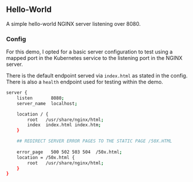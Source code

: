 ## Hello-World

A simple hello-world NGINX server listening over 8080.

### Config

For this demo, I opted for a basic server configuration to test using a mapped port in the Kubernetes service to the listening port in the NGINX server.

There is the default endpoint served via `index.html` as stated in the config. There is also a `health` endpoint used for testing within the demo. 

```bash
server {
    listen       8080; 
    server_name  localhost;

    location / {
        root   /usr/share/nginx/html;
        index  index.html index.htm;
    }

    ## REDIRECT SERVER ERROR PAGES TO THE STATIC PAGE /50X.HTML
    
    error_page   500 502 503 504  /50x.html;
    location = /50x.html {
        root   /usr/share/nginx/html;
    }
}
```
